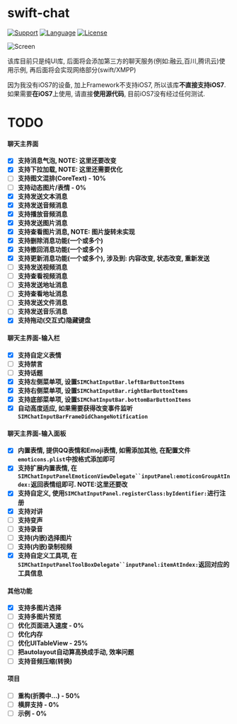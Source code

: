 # swift-chat

[![Support](https://img.shields.io/badge/support-iOS%208%2B%20-blue.svg?style=flat)](https://www.apple.com/nl/ios/)
[![Language](http://img.shields.io/badge/language-swift-brightgreen.svg?style=flat
		)](https://developer.apple.com/swift)
[![License](http://img.shields.io/badge/license-MIT-lightgrey.svg?style=flat
		)](http://mit-license.org)

![Screen](https://github.com/sagesse-cn/swift-chat/blob/master/Design/Screen%20Snapshoot.gif)

该库目前只是纯UI库, 后面将会添加第三方的聊天服务(例如:融云,百川,腾讯云)使用示例, 再后面将会实现网络部分(swift/XMPP)

因为我没有iOS7的设备, 加上Framework不支持iOS7, 所以该库**不直接支持iOS7**.
如果需要**在iOS7**上使用, 请直接**使用源代码**, 目前iOS7没有经过任何测试.

# TODO
#### 聊天主界面
* [X] **支持消息气泡, NOTE: 这里还要改变**
* [X] **支持下拉加载, NOTE: 这里还需要优化**
* [ ] **支持图文混排(CoreText) - 10%**
* [ ] **支持动态图片/表情 - 0%**
* [X] **支持发送文本消息**
* [X] **支持发送音频消息**
* [X] **支持播放音频消息**
* [X] **支持发送图片消息**
* [X] **支持查看图片消息, NOTE: 图片旋转未实现**
* [X] **支持删除消息功能(一个或多个)**
* [X] **支持撤回消息功能(一个或多个)**
* [X] **支持更新消息功能(一个或多个), 涉及到: 内容改变, 状态改变, 重新发送**
* [ ] **支持发送视频消息**
* [ ] **支持查看视频消息**
* [ ] **支持发送地址消息**
* [ ] **支持查看地址消息**
* [ ] **支持发送文件消息**
* [ ] **支持发送音乐消息**
* [X] **支持拖动(交互式)隐藏键盘**

#### 聊天主界面-输入栏
* [X] **支持自定义表情**
* [ ] **支持禁言**
* [ ] **支持话题**
* [X] **支持左侧菜单项, 设置`SIMChatInputBar.leftBarButtonItems`**
* [X] **支持右侧菜单项, 设置`SIMChatInputBar.rightBarButtonItems`**
* [X] **支持底部菜单项, 设置`SIMChatInputBar.bottomBarButtonItems`**
* [X] **自动高度适应, 如果需要获得改变事件监听`SIMChatInputBarFrameDidChangeNotification`**

#### 聊天主界面-输入面板
* [X] **内置表情, 提供QQ表情和Emoji表情, 如需添加其他, 在配置文件`emoticons.plist`中按格式添加即可**
* [X] **支持扩展内置表情, 在`SIMChatInputPanelEmoticonViewDelegate``inputPanel:emoticonGroupAtIndex:`返回表情组即可. NOTE:这里还要改**
* [X] **支持自定义, 使用`SIMChatInputPanel.registerClass:byIdentifier:`进行注册**
* [X] **支持对讲**
* [ ] **支持变声**
* [ ] **支持录音**
* [ ] **支持(内嵌)选择图片**
* [ ] **支持(内嵌)录制视频**
* [X] **支持自定义工具项, 在`SIMChatInputPanelToolBoxDelegate``inputPanel:itemAtIndex:`返回对应的工具信息**

#### 其他功能
* [X] **支持多图片选择**
* [ ] **支持多图片预览**
* [ ] **优化页面进入速度 - 0%**
* [ ] **优化内存**
* [ ] **优化UITableView - 25%**
* [ ] **把autolayout自动算高换成手动, 效率问题**
* [ ] **支持音频压缩(转换)**

#### 项目
* [ ] **重构(折腾中...) - 50%**
* [ ] **横屏支持 - 0%**
* [ ] **示例 - 0%**
